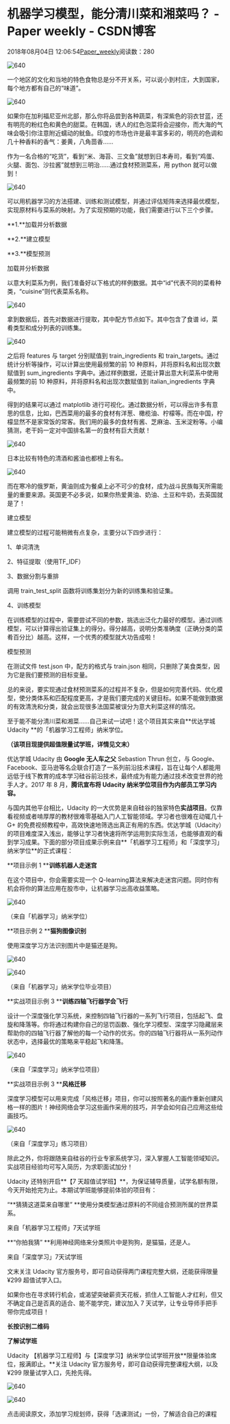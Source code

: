 # 机器学习模型，能分清川菜和湘菜吗？ - Paper weekly - CSDN博客





2018年08月04日 12:06:54[Paper_weekly](https://me.csdn.net/c9Yv2cf9I06K2A9E)阅读数：280









![640](https://ss.csdn.net/p?https://mmbiz.qpic.cn/mmbiz_gif/VBcD02jFhgmqhcwBRYdZnUAibIVjjJeBc9icYQsDIOrXkZ7FibQ6XEjevfZLzbgl5Y5v1YKhE3fh0eVlOABBDxJeg/640)




一个地区的文化和当地的特色食物总是分不开关系，可以说小到村庄，大到国家，每个地方都有自己的“味道”。





![640](https://ss.csdn.net/p?https://mmbiz.qpic.cn/mmbiz_gif/JM4OX8odbxOFNrF8be6smnFNo4jMfK6YXsanbEDicppPHUI8Qibokn2qDdc4CachS46tbg4xx8ZBBIibc7aBsdB3A/640)




如果你在加利福尼亚州北部，那么你将品尝到各种蔬菜，有深紫色的羽衣甘蓝，还有明亮的粉红色和黄色的甜菜。在韩国，诱人的红色泡菜将会迎接你，而大海的气味会吸引你注意附近蠕动的鱿鱼。印度的市场也许是最丰富多彩的，明亮的色调和几十种香料的香气：姜黄，八角茴香……




作为一名合格的“吃货”，看到“米、海苔、三文鱼”就想到日本寿司，看到“鸡蛋、火腿、面包、沙拉酱”就想到三明治……通过食材预测菜系，用 python 就可以做到！




![640](https://ss.csdn.net/p?https://mmbiz.qpic.cn/mmbiz_gif/JM4OX8odbxOFNrF8be6smnFNo4jMfK6YkQ7lNfmic3aSFcFOQia2dLFhPL8daokI2z9CocLDltFE0ZwlE6YIlBJw/640)




可以用机器学习的方法搭建、训练和测试模型，并通过评估矩阵来选择最优模型，实现原材料与菜系的映射。为了实现预期的功能，我们需要进行以下三个步骤。





**1.**加载并分析数据

**2.**建立模型

**3.**模型预测




加载并分析数据

以意大利菜系为例，我们准备好以下格式的样例数据。其中“id”代表不同的菜肴种类，“cuisine”则代表菜系名称。




![640](https://ss.csdn.net/p?https://mmbiz.qpic.cn/mmbiz_png/JM4OX8odbxOFNrF8be6smnFNo4jMfK6YHXWegmHElibGLunax91hgUyONded42q8EaZugibbacVXN8m66Y3kIZCQ/640)




拿到数据后，首先对数据进行提取，其中配方节点如下。其中包含了食谱 id，菜肴类型和成分列表的训练集。




![640](https://ss.csdn.net/p?https://mmbiz.qpic.cn/mmbiz_png/JM4OX8odbxOFNrF8be6smnFNo4jMfK6YJ5TjqrQtzxKfJ3Mv1F2CzdNexjnn6tYJSg3A6oAWbowGIc7wnjuCJA/640)




之后将 features 与 target 分别赋值到 train_ingredients 和 train_targets。通过统计分析等操作，可以计算出使用最频繁的前 10 种原料，并将原料名和出现次数赋值到 sum_ingredients 字典中。通过样例数据，还能计算出意大利菜系中使用最频繁的前 10 种原料，并将原料名和出现次数赋值到 italian_ingredients 字典中。




得到的结果可以通过 matplotlib 进行可视化。通过数据分析，可以得出许多有意思的信息，比如，巴西菜用的最多的食材有洋葱、橄榄油、柠檬等。而在中国，柠檬显然不是家常饭的常客。我们用的最多的食材有酱、芝麻油、玉米淀粉等。小编猜测，老干妈一定对中国排名第一的食材有巨大贡献！




![640](https://ss.csdn.net/p?https://mmbiz.qpic.cn/mmbiz_png/JM4OX8odbxOFNrF8be6smnFNo4jMfK6Y4ePBz9g5qZiaO1UQzaYtMG4ibMlEauib3AA967rtjegT1SxUXa0F9nHMQ/640)




日本比较有特色的清酒和酱油也都榜上有名。




![640](https://ss.csdn.net/p?https://mmbiz.qpic.cn/mmbiz_png/JM4OX8odbxOFNrF8be6smnFNo4jMfK6Y5ibbOeM14pk2jFZhKl8tBicQXD9HBFf0d0MMvOxpY9cKzspZfCtPhoXA/640)




而在寒冷的俄罗斯，黄油则成为餐桌上必不可少的食材，成为战斗民族每天所需能量的重要来源。英国更不必多说，如果你热爱黄油、奶油、土豆和牛奶，去英国就是了！




建立模型

建立模型的过程可能稍微有点复杂，主要分以下四步进行：




1、单词清洗

2、特征提取（使用TF_IDF）

3、数据分割与重排




调用 train_test_split 函数将训练集划分为新的训练集和验证集。




4、训练模型

在训练模型的过程中，需要尝试不同的参数，挑选出泛化力最好的模型。通过训练模型，可以计算得出验证集上的得分。得分越高，说明分类准确度（正确分类的菜肴百分比）越高。这样，一个优秀的模型就大功告成啦！




模型预测

在测试文件 test.json 中，配方的格式与 train.json 相同，只删除了美食类型，因为它是我们要预测的目标变量。




总的来说，要实现通过食材预测菜系的过程并不复杂，但是如何完善代码、优化模型，使分类体系和匹配程度更高，才是我们要完成的关键目标。如果不能做到数据的有效清洗和分类，就会出现很多法国菜被误分为意大利菜这样的情况。




至于能不能分清川菜和湘菜……自己来试一试吧！这个项目其实来自**优达学城 Udacity **的「机器学习工程师」纳米学位。

**（该项目现提供超值限量试学班，详情见文末）**




优达学城 Udacity 由 **Google 无人车之父** Sebastion Thrun 创立，与 Google、Facebook、亚马逊等名企联合打造了一系列前沿技术课程，旨在让每个人都能用远低于线下教育的成本学习硅谷前沿技术，最终成为有能力通过技术改变世界的抢手人才。2017 年 8 月，**腾讯宣布将 Udacity 纳米学位项目作为内部员工学习内容。**




与国内其他平台相比，Udacity 的一大优势是来自硅谷的独家特色**实战项目**。仅靠看视频或者啃厚厚的教材很难零基础入门人工智能领域。学习者也很难在动辄几十 G+ 的免费视频教程中，高效快速地筛选出真正有用的东西。优达学城（Udacity）的项目难度深入浅出，能够让学习者快速将所学运用到实际生活，也能够直观的看到学习成果。下面的部分项目成果示例来自**「机器学习工程师」和「深度学习」纳米学位**的正式课程：




**项目示例 1 ****训练机器人走迷宫**

在这个项目中，你会需要实现一个 Q-learning算法来解决走迷宫问题。同时你有机会将你的算法应用在股市中，让机器学习出高收益策略。




![640](https://ss.csdn.net/p?https://mmbiz.qpic.cn/mmbiz_gif/JM4OX8odbxNeHUb2icmg12b63PzbJv1WmxLs2SvcFD9AZ5kSriaibvX4ibicWmc1A2JpHVPjmIziaCYTeP6ocWYgoPZA/640)

（来自「机器学习」纳米学位）




**项目示例 2 ****猫狗图像识别**

使用深度学习方法识别图片中是猫还是狗。




![640](https://ss.csdn.net/p?https://mmbiz.qpic.cn/mmbiz_gif/JM4OX8odbxP5D9TZVXbwPV9fNOo2ZjBe03oM0dv3iaHNJVrzFuu1QozMTDCvhqsb9VuCibcSv3BBiczxo0LJhNv1A/640)

![640](https://ss.csdn.net/p?https://mmbiz.qpic.cn/mmbiz_gif/JM4OX8odbxP5D9TZVXbwPV9fNOo2ZjBeGFlR7PuEGNJRfRxia9kRDhHVVbaDdfbz5dnOsR3giaOSLiafJSnEia8ZKQ/640)

（来自「机器学习」纳米学位毕业项目）



**实战项目示例 3 ****训练四轴飞行器学会飞行**

设计一个深度强化学习系统，来控制四轴飞行器的一系列飞行项目，包括起飞、盘旋和降落等。你将通过构建你自己的惩罚函数、强化学习模型、深度学习隐藏层来帮助你的四轴飞行器了解他的每一个动作的优劣。你的四轴飞行器将从一系列动作状态中，选择最优的策略来平稳起飞和降落。




![640](https://ss.csdn.net/p?https://mmbiz.qpic.cn/mmbiz_gif/JM4OX8odbxP5D9TZVXbwPV9fNOo2ZjBeKkUQzlib3rHT4YgZCQXSuAjick1NBPodt2KOBpQmSziakBZKYsyzibCpPQ/640)

（来自「深度学习」纳米学位项目）




**实战项目示例 3 ****风格迁移**

深度学习模型可以用来完成「风格迁移」项目，你可以按照著名的画作重新创建风格一样的图片！神经网络会学习这些画作采用的技巧，并学会如何自己应用这些绘画技巧。




![640](https://ss.csdn.net/p?https://mmbiz.qpic.cn/mmbiz_gif/JM4OX8odbxP5D9TZVXbwPV9fNOo2ZjBeicY9TpoInLiaA2K42XMbltZ4DupPXXG4nOqx6egskUSibgl8zbfbrd0nA/640)

（来自「深度学习」练习项目）




除此之外，你将跟随来自硅谷的行业专家系统学习，深入掌握人工智能领域知识。实战项目经验均可写入简历，为求职面试加分！




Udacity 还特别开启**【7 天超值试学班】**，为保证辅导质量，试学名额有限，今天开始抢完为止。本期试学班能够提前体验的项目有：




“**猜猜这道菜来自哪里” **使用分类模型通过原料的不同组合预测所属的世界菜系。

来自「机器学习工程师」7天试学班




**“你拍我猜” **利用神经网络来分类照片中是狗狗，是猫猫，还是人。

来自「深度学习」7天试学班




文末关注 Udacity 官方服务号，即可自动获得两门课程完整大纲，还能获得限量 ¥299 超值试学入口。




如果你也在寻求转行机会，或渴望突破薪资天花板，抓住人工智能人才红利，但又不确定自己是否真的适合、能不能学完，建议加入 7 天试学，让专业导师手把手带你完成项目！




**长按识别二维码**

**了解试学班**




Udacity 【机器学习工程师】与【深度学习】纳米学位试学班开放**限量体验席位，报满即止。**关注 Udacity 官方服务号，即可自动获得完整课程大纲，以及 ¥299 限量试学入口，先抢先得。




![640](https://ss.csdn.net/p?https://mmbiz.qpic.cn/mmbiz_gif/VBcD02jFhgkeqI4keicpcSFGiaqyWevicnfN3jqIojK2Qt6m8ib9fbEziczGql2aG9HbUf8O9icNuutE2NfYaZyrvY7g/640)




![640](https://ss.csdn.net/p?https://mmbiz.qpic.cn/mmbiz_gif/JM4OX8odbxMqXpSMG5YxTLj9skrsLoJwLdt6vhtibHPTZ5ZnVbALj5calRs1YBSGGdxWmEv8e8qQDGyQcc32jcQ/640)


点击阅读原文，添加学习规划师，获得「选课测试」一份，了解适合自己的课程




